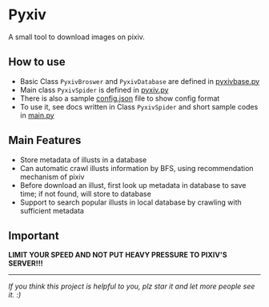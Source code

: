 # Pyxiv

A small tool to download images on pixiv.

## How to use

- Basic Class ```PyxivBroswer``` and ```PyxivDatabase``` are defined in [pyxivbase.py](https://github.com/ww-rm/Pyxiv/blob/main/pyxivbase.py)
- Main class ```PyxivSpider``` is defined in [pyxiv.py](https://github.com/ww-rm/Pyxiv/blob/main/pyxiv.py)
- There is also a sample [config.json](https://github.com/ww-rm/Pyxiv/blob/main/config.json) file to show config format
- To use it, see docs written in Class ```PyxivSpider``` and short sample codes in [main.py](https://github.com/ww-rm/Pyxiv/blob/main/main.py)

## Main Features

- Store metadata of illusts in a database
- Can automatic crawl illusts information by BFS, using recommendation mechanism of pixiv
- Before download an illust, first look up metadata in database to save time; if not found, will store to database
- Support to search popular illusts in local database by crawling with sufficient metadata

## **Important**

**LIMIT YOUR SPEED AND NOT PUT HEAVY PRESSURE TO PIXIV'S SERVER!!!**

---

*If you think this project is helpful to you, plz star it and let more people see it. :)*
